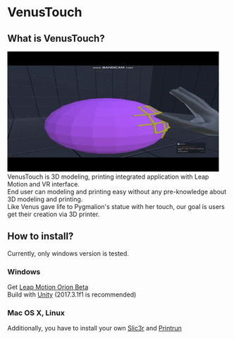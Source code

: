 # VenusTouch

## What is VenusTouch?
![Alt text](https://github.com/leetaeju/VenusTouch/blob/master/Resources/vertex_control.gif?raw=true)  
VenusTouch is 3D modeling, printing integrated application with Leap Motion and VR interface.  
End user can modeling and printing easy without any pre-knowledge about 3D modeling and printing.  
Like Venus gave life to Pygmalion's statue with her touch, our goal is users get their creation via 3D printer.

How to install?
-----------
Currently, only windows version is tested.  
### Windows
Get [Leap Motion Orion Beta](https://developer.leapmotion.com/windows-vr)  
Build with [Unity](https://unity3d.com/kr) (2017.3.1f1 is recommended)

### Mac OS X, Linux  
Additionally, you have to install your own [Slic3r](https://github.com/slic3r/Slic3r) and [Printrun](https://github.com/kliment/Printrun)  
